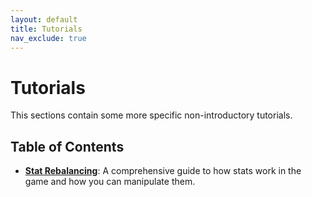 ```yaml
---
layout: default
title: Tutorials
nav_exclude: true
---
```


# Tutorials

This sections contain some more specific non-introductory tutorials.

## Table of Contents

- [**Stat Rebalancing**](./stat_rebalancing): A comprehensive guide to how stats work in the game and how you can manipulate them.